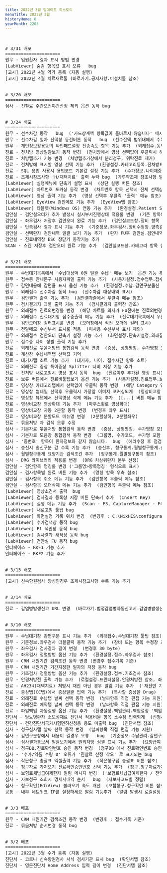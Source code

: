 ```yaml
---
title: 2022년 3월 업데이트 히스토리
menuTitle: 2022년 3월
historyHome: 0
yearMonth: 2203
---
```


<pre>


<bold># 3/31 배포</bold>
=====================
<span class="box jemu">원무</span> - 입원환자 결과 표시 방법 변경  
<span class="box lab">[LabViewer]</span> 숨김 항목값 표시 오류   bug
<span class="box other">[고시]</span> 2022년 4월 약가 등록 (자동 실행)
<span class="box other">[고시]</span> 2022년 4월 치료재료툴 (바로가기.공지사항.미설치툴 참조)


<bold># 3/26 배포</bold>
=====================
<span class="box inspect">심사</span> - 진찰료 주간오전야간산정 제외 옵션 동작 bug


<bold># 3/24 배포</bold>
=====================
<span class="box jemu">원무</span> - 선수차감 동작   bug  ('카드상계액 항목값이 올바르지 않습니다' 메시지 bug)
<span class="box jemu">원무</span> - 선수차감 일자 선택창 동전버튼 동작   bug  (선수잔액 범위내에서 수록되도록)
<span class="box jemu">원무</span> - 개인정보활용동의 싸인패드설정 전송속도 항목 기능 추가  (외래접수.동의서.싸인패드설정창 참조)
<span class="box chart">진료</span> - 전처방 영상일괄보기 동작 변경  (전처방에서 영상 선택없이 우클릭시 해당일자의 모든 이미지 보기)
<span class="box chart">진료</span> - 처방탭추가 기능 변경  (처방탭추가창에서 분리청구, 위탁진료 제거)
<span class="box chart">진료</span> - 전처방에 표시할 영상 선택 기능 추가  (환경설정.카테고리등록.전처방표시 항목 참조)
<span class="box chart">진료</span> - SQL 용법 사용시 용법코드 기본값 설정 기능 추가  (수가정보.나이체중별탭 참조)
<span class="box chart">진료</span> - 조제시참조사항 'H/재택치료' 출력 누락 bug  (가루약조제 참조사항 발생시 누락되는 증상)
<span class="box other">[LabViewer]</span> 실행메뉴에 단축키 설명 표시  (상단 실행 버튼 참조)    
<span class="box other">[LabViewer]</span> 차트번호 포커싱 동작 변경  (차트번호 항목 선택시 전체 선택상태 되게)
<span class="box other">[LabViewer]</span> 영상 출력 기능 추가  (영상 선택후 우클릭 '출력' 메뉴 참조)
<span class="box other">[LabViewer]</span> EyeView 검안메모 기능 추가  (EyeView탭 참조)
<span class="box other">[LabViewer]</span> 타블렛(Windows OS) 연동 기능 추가  (환경설정.Patient Sync 참조)
<span class="box lab">검안실</span> - 검안실오더가 추가 발생시 실시부서진행상태 적용룰 변경  (기존 항목의 오더수행상태 유지)
<span class="box lab">검안실</span> - 좌우검사 저장후 검안오더 완료 기능 추가  (검안실코드창.장비 항목 참조)
<span class="box lab">검안실</span> - 단측검사 결과 표시 기능 추가  (기준정보.좌우검사.장비수정창.양측검사 항목 참조)
<span class="box lab">검안실</span> - 선택환자 검안내역 일괄 보기 기능 추가  (환자 FU후 검안실.검안내역 버튼 참조)
<span class="box lab">검안실</span> - 진료내역창 ESC 창닫기 동작기능 추가
<span class="box other">SCAN</span> - 스캔 저장후 검안오더 완료 기능 추가  (검안실코드창.카테고리 항목 참조)


<bold># 3/21 배포</bold>
=====================
<span class="box jemu">원무</span> - 수납대기목록에서 '수납대상액 0원 일괄 수납' 메뉴 보기  옵션 기능 추가  (사용자설정.수납업무.보기옵션 참조)
<span class="box jemu">원무</span> - 접수증 안내문구 사용자파일 출력 기능 추가  (사용자설정.접수업무.접수증출력옵션 참조)
<span class="box jemu">원무</span> - 감면내용에 감면율 표시 옵션 기능 추가  (환경설정.수납.감면구분옵션 참조)
<span class="box jemu">원무</span> - 외래접수 선수차감 동작 bug  (선수차감 대상내역 표시)
<span class="box jemu">원무</span> - 검안결과 출력 기능 추가  (검안결과줄에서 우클릭 메뉴 참조)
<span class="box jemu">원무</span> - 검사결과지 과별 출력 기능 추가  (검사결과지 출력창 참조)
<span class="box jemu">원무</span> - 외래접수 진료의변경룰 변경  (해당 차트를 의사가 FU전에는 진료의변경 가능)
<span class="box jemu">원무</span> - 외래접수 진료대기창 접수증출력 메뉴 기능 추가  (진료대기목록에서 우클릭 메뉴 참조)
<span class="box jemu">원무</span> - 검안오더창 컬러표시룰 변경  (오더창에서 직전 오더에 컬러 표시)
<span class="box jemu">원무</span> - 전달메모 수신부서 표시룰 적용  (미사용 수신부서 표시 제외)
<span class="box jemu">원무</span> - 외래접수 검안오더 단축키 설정 기능 추가  (화면설정.단축키설정.외래접수 참조)
<span class="box jemu">원무</span> - 접수증 나이 성별 출력 기능 추가
<span class="box chart">진료</span> - 외래진료 묶음처방탭 통합검색 동작 변경  (증상, 상병명칭, 수가명칭 포함 검색)
<span class="box chart">진료</span> - 계산창 수납내역탭 선택값 기억
<span class="box chart">진료</span> - 대기자탭 소트 기능 추가  (대기자, 나이, 접수시간 항목 소트)
<span class="box chart">진료</span> - 외래진료 증상 특이증상 Splitter 너비 저장 기능 추가  
<span class="box chart">진료</span> - 전처방 새로고침시 영상 표시 동작  bug  (진료이후 추가된 영상 표시)
<span class="box chart">진료</span> - 보류 버튼에서 진료비툴팁보기 옵션 기능 추가  (사용자설정.진료업무.보기옵션 참조)
<span class="box chart">진료</span> - 영상창 카테고리탭에서 선택없이 우클릭 동작 변경  (해당 Category 영상만 표시)
<span class="box chart">진료</span> - 영상창 썸네일 선택후 우클릭시 가장앞 이미지 포커싱되게  (영상비교창 동작 참조)
<span class="box chart">진료</span> - 영상창 뷰탭에서 선택영상 삭제 메뉴 기능 추가  ([...] 버튼 메뉴 참조)
<span class="box chart">진료</span> - 영상비교창 영상확대 기능 추가  (마우스휠로 영상확대)      
<span class="box chart">진료</span> - 영상비교창 자동 2분할 동작 변경  (변경후 좌우 표시)
<span class="box chart">진료</span> - 영상비교창 분할모드 메뉴명 변경  (2분할상하, 2분할좌우)
<span class="box chart">진료</span> - 묶음처방 과 검색 오류 수정
<span class="box inspect">심사</span> - 기본자료 묶음처방 통합검색 동작 변경  (증상, 상병명칭, 수가명칭 포함 검색)
<span class="box inspect">심사</span> - 기본자료 모음장 통합검색 동작 변경  (그룹명, 수가코드, 수가명 포함 검색)
<span class="box inspect">심사</span> - '증번호' 항목이 환자정보와 같지 않습니다.  bug  (에러수정 후 점검되지 않게)  
<span class="box inspect">심사</span> - 송신시 송신구분 값 수록 기능 추가  (송신후, 청구통계.월별청구통계.송신구분 항목 참조)
<span class="box inspect">심사</span> - 월별청구통계 요양기관 검색조건 추가  (청구통계.월별청구통계 참조)
<span class="box inspect">심사</span> - DRG 라이브러리 적용룰 변경  (DRG 차상위환자 본부 산정)
<span class="box lab">검안실</span> - 검안항목 명칭룰 변경 ('그룹명>항목명칭' 형식으로 표시)
<span class="box lab">검안실</span> - 검사항목별 완료 버튼 기능 추가  (명칭 항목 우측 참조)
<span class="box lab">검안실</span> - 검사항목 취소 메뉴 기능 추가  (검안항목 우클릭 메뉴 참조)
<span class="box lab">검안실</span> - 검사항목 오더삭제 메뉴 기능 추가  (검안항목 우클릭 메뉴 참조)
<span class="box lab">[LabViewer]</span> 영상소견서 출력  bug
<span class="box lab">[LabViewer]</span> 검사결과 등록창 저장 버튼 단축키 추가  (Insert Key)
<span class="box lab">[LabViewer]</span> 실행 메뉴 기능 추가  (Scan - F3, CaptureManager - F4, PosVision - F5)
<span class="box lab">[LabViewer]</span> 새로고침 툴팁 bug
<span class="box lab">[LabViewer]</span> 화면설정 기록 위치 변경  (변경후 : C:\NixHIS\configuration\ScreenDesign_EyeView.xml)
<span class="box lab">[LabViewer]</span> 수가검색창 동작 bug
<span class="box lab">[LabViewer]</span> F1 색인창 동작 bug
<span class="box lab">[LabViewer]</span> 검사결과 새작성 동작 bug
<span class="box lab">[LabViewer]</span> 검안실 FU 동작 bug
<span class="box other">인터페이스</span> - RKF1 기능 추가
<span class="box other">인터페이스</span> - RKF2 기능 추가


<bold># 3/15 배포</bold>
=====================
<span class="box other">[고시]</span> 신속항원검사 양성인경우 조제시참고사항 수록 기능 추가


<bold># 3/14 배포</bold>
=====================
<span class="box chart">진료</span> - 감염병발생신고 URL 변경  (바로가기.법정감염병자동신고서.감염병발생신고 메뉴 참조)


<bold># 3/10 배포</bold>
=====================
<span class="box jemu">원무</span> - 수납대기창 감면구분 표시 기능 추가  (외래접수.수납대기창 툴팁 참조)
<span class="box jemu">원무</span> - 기준정보.좌우검사 더블클릭 동작 기능 추가  (장비 또는 항목 수정창 표시)
<span class="box jemu">원무</span> - 좌우검사 검사결과 길이 변경  (변경후 30 byte)
<span class="box jemu">원무</span> - 좌우검사 정렬방법 옵션 기능 추가  (환경설정.접수.좌우검사 참조)
<span class="box jemu">원무</span> - CRM 내원기간 검색조건 동작 변경 (변경후 접수기록 기준)
<span class="box jemu">원무</span> - CRM 내원기간 기간지정한 일자의 저장 동작 bug  
<span class="box jemu">원무</span> - 기초검사 정렬방법 옵션 기능 추가  (환경설정.접수.기초검사 참조)
<span class="box jemu">원무</span> - 안경처방전 출력 기능 추가  (로컬설정.프린터설정.안경처방전 참조, 좌우검사결과 우측 메뉴 참조)
<span class="box chart">진료</span> - AH234(재택치료) 처방시 재진 아닌 경우 알림 기능 추가  ('재진만 가능합니다' 알림)
<span class="box chart">진료</span> - 증상탭(CC탭)에서 증상일괄 입력 기능 추가  (복사할 증상을 Drag)
<span class="box chart">진료</span> - 외래진료 수납탭 날짜 선택 동작 변경  (날짜항목 직접 편집 기능 지원)
<span class="box chart">진료</span> - 외래진료 예약탭 날짜 선택 동작 변경  (날짜항목 직접 편집 기능 지원)
<span class="box chart">진료</span> - 파일백업 자동실행 옵션 기능 추가  (환경설정.백업관리.백업설정 '백업확인없이 자동 실행' 옵션 참조)
<span class="box diag">진단서</span> - 당뇨병환자 소모성재료 진단서 적용비율 항목 소수점 입력되게  (신청서탭 참조)
<span class="box diag">진단서</span> - 건강진단서국가시험면허신청용 용도 미출력 bug  (진단서탭 참조)
<span class="box inspect">심사</span> - 청구심사탭 날짜 선택 동작 변경  (날짜항목 직접 편집 기능 지원)
<span class="box inspect">심사</span> - 감면구분창에서 내용이 길경우 오류   bug  (기준정보.수납관리.감면구분 메뉴 참조)
<span class="box inspect">심사</span> - 심사결과통보서 일괄보기에서 원외처방 심결 표시 기능 추가  (요양급여 심사결과 통보서 일괄보기창 참조)
<span class="box inspect">심사</span> - 청구DB.진료확인번호 승인 동작 변경  (청구DB 에서 진료확인번호 승인 시 진료DB에 적용)
<span class="box inspect">심사</span> - '수가/약품 수량 0' 오류가 '진찰료 산정 착오' 로 표시되는 bug
<span class="box inspect">심사</span> - 작은청구 총괄표 엑셀출력 기능 추가  (작은청구탭 총괄표 버튼 참조)
<span class="box inspect">심사</span> - 청구자료 가져오기 진료확인승인번호 선택 기능 추가  (청구.청구자료가져오기 버튼 참조)
<span class="box inspect">심사</span> - 보험료체납급여제한자 알림 메시지 변경  ('보험료체납급여제한자 / 전액본인부담 후 청구대상' 알림 표시)
<span class="box inspect">심사</span> - 자보청구 조회시 명세서내역 순서   bug  (자보사코드별 정렬)
<span class="box inspect">심사</span> - 청구확인(EdiView) 불러오기 속도 개선  (보험청구.청구확인 버튼 참조)
<span class="box other">공통</span> - 내부 네트워크 IP를 설정하세요 알림 기능추가  (알림 발생시 로컬설정.기본.내부네트워크IP 항목 참조)


<bold># 3/3 배포</bold>
=====================
<span class="box jemu">원무</span> - CRM 내원기간 검색조건 동작 변경  (변경후 : 접수기록 기준)
<span class="box chart">진료</span> - 묶음처방 순서변경 동작 bug


<bold># 3/2 배포</bold>
=====================
<span class="box other">[고시]</span> 2022년 3월 수가 등록 (자동 실행)
<span class="box diag">진단서</span> - 코로나 신속항원검사 서식 검사기관 표시 bug  (확인서탭 참조)
<span class="box diag">진단서</span> - 영문진단서 Home Address 입력 길이 변경  (진단서탭 참조)

</pre>
